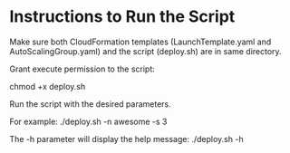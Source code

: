 


# Instructions to Run the Script

Make sure both CloudFormation templates (LaunchTemplate.yaml and AutoScalingGroup.yaml) and the script (deploy.sh) are in same directory.

Grant execute permission to the script:

chmod +x deploy.sh

Run the script with the desired parameters. 

For example:
./deploy.sh -n awesome -s 3

The -h parameter will display the help message:
./deploy.sh -h
